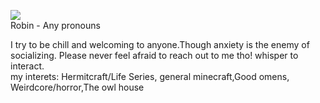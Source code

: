 <p align="center">
</p>


<img src="https://pbs.twimg.com/media/GS65NrMaQAAERx4?format=jpg&name=4096x4096">

<br>
  Robin - Any pronouns 
<br>

 I try to be chill and welcoming to anyone.Though anxiety is the enemy of socializing. Please never feel afraid to reach out to me tho!
             whisper to interact.  
       my interets: Hermitcraft/Life Series, general minecraft,Good omens, Weirdcore/horror,The owl house
       
<br>
       
<p align="center">
</p>
